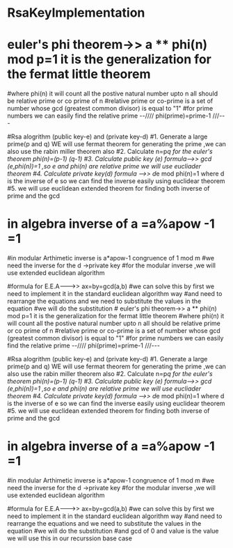 # RsaKeyImplementation


# euler's phi theorem->> a ** phi(n) mod p=1 it is the generalization for the fermat little theorem
#where phi(n) it will count all the postive natural number upto n all should be relative prime or co prime of n
#relative prime or co-prime is a set of number whose gcd (greatest common divisor) is equal to "1"
#for prime numbers we can easily find the relative prime --////  phi(prime)=prime-1  ///---


#Rsa alogrithm (public key-e) and (private key-d)
#1. Generate a large prime(p and q) WE will use fermat theorem for generating the prime ,we can also use the rabin miller theorem also
#2. Calculate n=p*q for the euler's theorem phi(n)=(p-1) (q-1)
#3. Calculate public key (e)  formula-->> gcd (e,phi(n))=1 ,so e and phi(n) are relative prime we will use eucliader theorem
#4. Calculate private key(d) formula -->>  d*e mod phi(n)=1 where d is the inverse of e so we can find the inverse easily using euclidear theorem
#5.  we will use euclidean extended theorem for finding both inverse of prime and the gcd

# in algebra inverse of a =a%apow -1 =1
#in modular Arthimetic inverse is a*apow-1 congruence of 1 mod m
#we need the inverse for the d ->private key
#for the modular inverse ,we will use extended euclidean algorithm

#formula for E.E.A--->> ax=by=gcd(a,b)
#we can solve this by first we need to implement it in the standard euclidean algorithm way
#and need to rearrange the equations and we need to substitute the values in the equation
#we will do the substitution # euler's phi theorem->> a ** phi(n) mod p=1 it is the generalization for the fermat little theorem
#where phi(n) it will count all the postive natural number upto n all should be relative prime or co prime of n
#relative prime or co-prime is a set of number whose gcd (greatest common divisor) is equal to "1"
#for prime numbers we can easily find the relative prime --////  phi(prime)=prime-1  ///---


#Rsa alogrithm (public key-e) and (private key-d)
#1. Generate a large prime(p and q) WE will use fermat theorem for generating the prime ,we can also use the rabin miller theorem also
#2. Calculate n=p*q for the euler's theorem phi(n)=(p-1) (q-1)
#3. Calculate public key (e)  formula-->> gcd (e,phi(n))=1 ,so e and phi(n) are relative prime we will use eucliader theorem
#4. Calculate private key(d) formula -->>  d*e mod phi(n)=1 where d is the inverse of e so we can find the inverse easily using euclidear theorem
#5.  we will use euclidean extended theorem for finding both inverse of prime and the gcd

# in algebra inverse of a =a%apow -1 =1
#in modular Arthimetic inverse is a*apow-1 congruence of 1 mod m
#we need the inverse for the d ->private key
#for the modular inverse ,we will use extended euclidean algorithm

#formula for E.E.A--->> ax=by=gcd(a,b)
#we can solve this by first we need to implement it in the standard euclidean algorithm way
#and need to rearrange the equations and we need to substitute the values in the equation
#we will do the substitution 
#and gcd of 0 and value is the value we will use this in our recurssion base case

